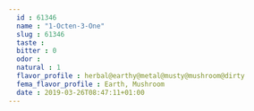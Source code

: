```yaml
---
  id : 61346
  name : "1-Octen-3-One"
  slug : 61346
  taste : 
  bitter : 0
  odor : 
  natural : 1
  flavor_profile : herbal@earthy@metal@musty@mushroom@dirty
  fema_flavor_profile : Earth, Mushroom
  date : 2019-03-26T08:47:11+01:00
---
```



